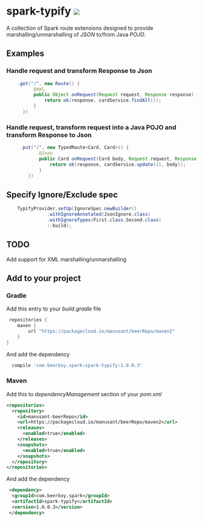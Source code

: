 # spark-typify  <img src="https://travis-ci.org/manusant/spark-typify.svg?branch=master"></img>
A collection of Spark route extensions designed to provide marshalling/unmarshalling of *JSON* to/from Java *POJO*.

## Examples
### Handle request and transform Response to Json
```java
    .get("/", new Route() {
          @Xml
          public Object onRequest(Request request, Response response) {
              return ok(response, cardService.findAll());
          }
      })
```
### Handle request, transform request into a Java POJO and transform Response to Json
```java
     .put("/", new TypedRoute<Card, Card>() {
            @Json
            public Card onRequest(Card body, Request request, Response response) {
                return ok(response, cardService.update(11, body));
            }
        })
```
## Specify Ignore/Exclude spec
```java
    TypifyProvider.setUp(IgnoreSpec.newBuilder()
               .withIgnoreAnnotated(JsonIgnore.class)
               .withIgnoreTypes(First.class,Second.class)
               ::build);
```
## TODO
Add support for XML marshalling/unmarshalling

## Add to your project
### Gradle
Add this entry to your *build.gradle* file
```groovy
 repositories {
    maven {
        url "https://packagecloud.io/manusant/beerRepo/maven2"
    }
}
```
And add the dependency
```groovy
  compile 'com.beerboy.spark:spark-typify:1.0.0.3'
```
### Maven
Add this to *dependencyManagement* section of your *pom.xml* 
```xml
<repositories>
  <repository>
    <id>manusant-beerRepo</id>
    <url>https://packagecloud.io/manusant/beerRepo/maven2</url>
    <releases>
      <enabled>true</enabled>
    </releases>
    <snapshots>
      <enabled>true</enabled>
    </snapshots>
  </repository>
</repositories>
```
And add the dependency
```xml
 <dependency>
  <groupId>com.beerboy.spark</groupId>
  <artifactId>spark-typify</artifactId>
  <version>1.0.0.3</version>
 </dependency>
```
